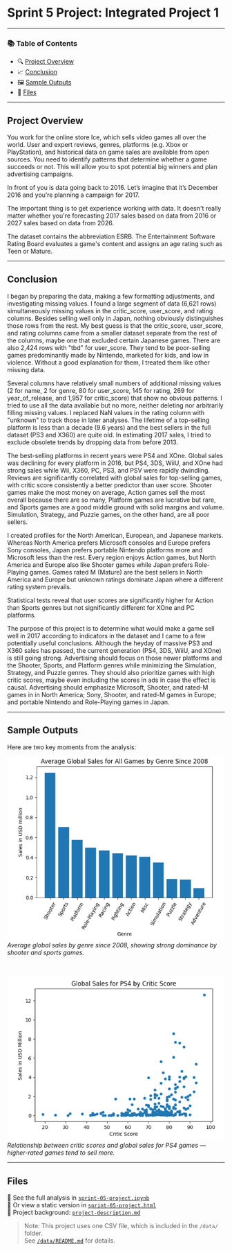 # Sprint 5 Project: Integrated Project 1

---

### 📚 Table of Contents
- 🔍 [Project Overview](#project-overview)
- 📈 [Conclusion](#conclusion)
- 🖼️ [Sample Outputs](#sample-outputs)
- 📁 [Files](#files)

---

## Project Overview

You work for the online store Ice, which sells video games all over the world. User and expert reviews, genres, platforms (e.g. Xbox or PlayStation), and historical data on game sales are available from open sources. You need to identify patterns that determine whether a game succeeds or not. This will allow you to spot potential big winners and plan advertising campaigns.

In front of you is data going back to 2016. Let’s imagine that it’s December 2016 and you’re planning a campaign for 2017.

The important thing is to get experience working with data. It doesn't really matter whether you're forecasting 2017 sales based on data from 2016 or 2027 sales based on data from 2026.

The dataset contains the abbreviation ESRB. The Entertainment Software Rating Board evaluates a game's content and assigns an age rating such as Teen or Mature.

---

## Conclusion

I began by preparing the data, making a few formatting adjustments, and investigating missing values. I found a large segment of data (6,621 rows) simultaneously missing values in the critic_score, user_score, and rating columns. Besides selling well only in Japan, nothing obviously distinguishes those rows from the rest. My best guess is that the critic_score, user_score, and rating columns came from a smaller dataset separate from the rest of the columns, maybe one that excluded certain Japanese games. There are also 2,424 rows with "tbd" for user_score. They tend to be poor-selling games predominantly made by Nintendo, marketed for kids, and low in violence. Without a good explanation for them, I treated them like other missing data.

Several columns have relatively small numbers of additional missing values (2 for name, 2 for genre, 80 for user_score, 145 for rating, 269 for year_of_release, and 1,957 for critic_score) that show no obvious patterns. I tried to use all the data available but no more, neither deleting nor arbitrarily filling missing values. I replaced NaN values in the rating column with "unknown" to track those in later analyses. The lifetime of a top-selling platform is less than a decade (9.6 years) and the best sellers in the full dataset (PS3 and X360) are quite old. In estimating 2017 sales, I tried to exclude obsolete trends by dropping data from before 2013.

The best-selling platforms in recent years were PS4 and XOne. Global sales was declining for every platform in 2016, but PS4, 3DS, WiiU, and XOne had strong sales while Wii, X360, PC, PS3, and PSV were rapidly dwindling. Reviews are significantly correlated with global sales for top-selling games, with critic score consistently a better predictor than user score. Shooter games make the most money on average, Action games sell the most overall because there are so many, Platform games are lucrative but rare, and Sports games are a good middle ground with solid margins and volume. Simulation, Strategy, and Puzzle games, on the other hand, are all poor sellers.

I created profiles for the North American, European, and Japanese markets. Whereas North America prefers Microsoft consoles and Europe prefers Sony consoles, Japan prefers portable Nintendo platforms more and Microsoft less than the rest. Every region enjoys Action games, but North America and Europe also like Shooter games while Japan prefers Role-Playing games. Games rated M (Mature) are the best sellers in North America and Europe but unknown ratings dominate Japan where a different rating system prevails.

Statistical tests reveal that user scores are significantly higher for Action than Sports genres but not significantly different for XOne and PC platforms.

The purpose of this project is to determine what would make a game sell well in 2017 according to indicators in the dataset and I came to a few potentially useful conclusions. Although the heyday of massive PS3 and X360 sales has passed, the current generation (PS4, 3DS, WiiU, and XOne) is still going strong. Advertising should focus on those newer platforms and the Shooter, Sports, and Platform genres while minimizing the Simulation, Strategy, and Puzzle genres. They should also prioritize games with high critic scores, maybe even including the scores in ads in case the effect is causal. Advertising should emphasize Microsoft, Shooter, and rated-M games in in North America; Sony, Shooter, and rated-M games in Europe; and portable Nintendo and Role-Playing games in Japan.

---

## Sample Outputs

Here are two key moments from the analysis:

![Average Sales by Genre](project-05-screenshot-1.png)  
*Average global sales by genre since 2008, showing strong dominance by shooter and sports games.*

<br>

![Global Sales by Critic Score for PS4](project-05-screenshot-2.png)  
*Relationship between critic scores and global sales for PS4 games — higher-rated games tend to sell more.*

---

## Files

📄 See the full analysis in [`sprint-05-project.ipynb`](./sprint-05-project.ipynb)  
📄 Or view a static version in [`sprint-05-project.html`](./sprint-05-project.html)  
📄 Project background: [`project-description.md`](./project-description.md)

> Note: This project uses one CSV file, which is included in the `/data/` folder.  
> See [`/data/README.md`](./data/README.md) for details.
